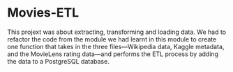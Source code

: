 # Movies-ETL
This projext was about extracting, transforming and loading data. We had to refactor the code from the module we had learnt in this module to create one function that takes in the three files—Wikipedia data, Kaggle metadata, and the MovieLens rating data—and performs the ETL process by adding the data to a PostgreSQL database.
